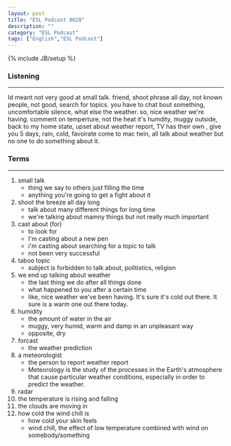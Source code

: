 ```yaml
---
layout: post
title: "ESL Podcast 0028"
description: ""
category: "ESL Podcast"
tags: ["English","ESL Podcast"]
---
```

{% include JB/setup %}

### Listening
-----
Id meant not very good at small talk. friend, shoot phrase all day, not known people, not good, search for topics. you have to chat bout something, uncomfortable silence, what else the weather. so, nice weather we're having. comment on temperture, not the heat it's humdity, muggy outside, back to my home state, upset about weather report, TV has their own , give you 5 days, rain, cold, favoirate come to mac twin, all talk about weather but no one to do something about it.

### Terms
--------
1. small talk
    * thing we say to others just filling the time
    * anything you're going to get a fight about it
2. shoot the breeze all day long
    * talk about many different things for long time
    * we're talking about mamny things but not really much important
3. cast about (for)
    * to look for
    * I'm casting about a new pen
    * i'm casting about searching for a topic to talk
    * not been very successful
4. taboo topic
    * subject is forbidden to talk about, politistics, religion
5. we end up talking about weather
    * the last thing we do after all things done
    * what happened to you after a certain time
    * like, nice weather we've been having. It's sure it's cold out there. It sure is a warm one out there today.
6. humidity
    * the amount of water in the air
    * muggy, very humid, warm and damp in an unpleasant way
    * opposite, dry
7. forcast
    * the weather prediction
8. a meteorologist
    * the person to report weather report
    * Meteorology is the study of the processes in the Earth's atmosphere that cause particular weather conditions, especially in order to predict the weather.
9. radar
10. the temperature is rising and falling
11. the clouds are moving in
12. how cold the wind chill is
    * how cold your skin feels
    * wind chill, the effect of low temperature combined with wind on somebody/something